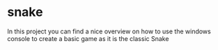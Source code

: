 # snake


In this project you can find a nice overview on how to use the windows console to create a basic game as it is the classic Snake
